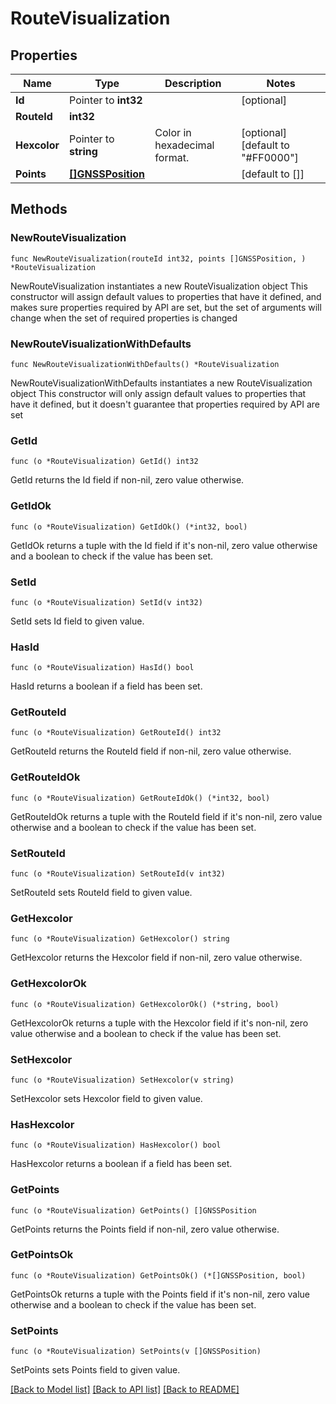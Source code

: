 # RouteVisualization

## Properties

Name | Type | Description | Notes
------------ | ------------- | ------------- | -------------
**Id** | Pointer to **int32** |  | [optional] 
**RouteId** | **int32** |  | 
**Hexcolor** | Pointer to **string** | Color in hexadecimal format. | [optional] [default to "#FF0000"]
**Points** | [**[]GNSSPosition**](GNSSPosition.md) |  | [default to []]

## Methods

### NewRouteVisualization

`func NewRouteVisualization(routeId int32, points []GNSSPosition, ) *RouteVisualization`

NewRouteVisualization instantiates a new RouteVisualization object
This constructor will assign default values to properties that have it defined,
and makes sure properties required by API are set, but the set of arguments
will change when the set of required properties is changed

### NewRouteVisualizationWithDefaults

`func NewRouteVisualizationWithDefaults() *RouteVisualization`

NewRouteVisualizationWithDefaults instantiates a new RouteVisualization object
This constructor will only assign default values to properties that have it defined,
but it doesn't guarantee that properties required by API are set

### GetId

`func (o *RouteVisualization) GetId() int32`

GetId returns the Id field if non-nil, zero value otherwise.

### GetIdOk

`func (o *RouteVisualization) GetIdOk() (*int32, bool)`

GetIdOk returns a tuple with the Id field if it's non-nil, zero value otherwise
and a boolean to check if the value has been set.

### SetId

`func (o *RouteVisualization) SetId(v int32)`

SetId sets Id field to given value.

### HasId

`func (o *RouteVisualization) HasId() bool`

HasId returns a boolean if a field has been set.

### GetRouteId

`func (o *RouteVisualization) GetRouteId() int32`

GetRouteId returns the RouteId field if non-nil, zero value otherwise.

### GetRouteIdOk

`func (o *RouteVisualization) GetRouteIdOk() (*int32, bool)`

GetRouteIdOk returns a tuple with the RouteId field if it's non-nil, zero value otherwise
and a boolean to check if the value has been set.

### SetRouteId

`func (o *RouteVisualization) SetRouteId(v int32)`

SetRouteId sets RouteId field to given value.


### GetHexcolor

`func (o *RouteVisualization) GetHexcolor() string`

GetHexcolor returns the Hexcolor field if non-nil, zero value otherwise.

### GetHexcolorOk

`func (o *RouteVisualization) GetHexcolorOk() (*string, bool)`

GetHexcolorOk returns a tuple with the Hexcolor field if it's non-nil, zero value otherwise
and a boolean to check if the value has been set.

### SetHexcolor

`func (o *RouteVisualization) SetHexcolor(v string)`

SetHexcolor sets Hexcolor field to given value.

### HasHexcolor

`func (o *RouteVisualization) HasHexcolor() bool`

HasHexcolor returns a boolean if a field has been set.

### GetPoints

`func (o *RouteVisualization) GetPoints() []GNSSPosition`

GetPoints returns the Points field if non-nil, zero value otherwise.

### GetPointsOk

`func (o *RouteVisualization) GetPointsOk() (*[]GNSSPosition, bool)`

GetPointsOk returns a tuple with the Points field if it's non-nil, zero value otherwise
and a boolean to check if the value has been set.

### SetPoints

`func (o *RouteVisualization) SetPoints(v []GNSSPosition)`

SetPoints sets Points field to given value.



[[Back to Model list]](../README.md#documentation-for-models) [[Back to API list]](../README.md#documentation-for-api-endpoints) [[Back to README]](../README.md)



